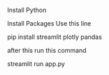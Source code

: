 Install Python

Install Packages Use this line

pip install streamlit plotly pandas


after this run this command 

streamlit run app.py
